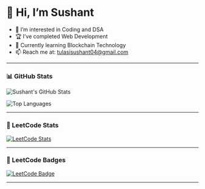 # 👋 Hi, I’m Sushant

- 👀 I’m interested in Coding and DSA  
- 🏆 I’ve completed Web Development  
- 🌱 Currently learning Blockchain Technology  
- 📫 Reach me at: tulasisushant04@gmail.com  

---

### 📊 GitHub Stats

![Sushant's GitHub Stats](https://github-readme-stats.vercel.app/api?username=Sushant0412&show_icons=true&theme=gruvbox)

![Top Languages](https://github-readme-stats.vercel.app/api/top-langs/?username=Sushant0412&layout=compact&theme=gruvbox)

---

### 🧠 LeetCode Stats

[![LeetCode Stats](https://leetcard.jacoblin.cool/tulasisushant04?theme=gruvbox)](https://leetcode.com/u/tulasisushant04/)

---

### 🏅 LeetCode Badges

[![LeetCode Badge](https://leetcode-badge-showcase.vercel.app/api?username=tulasisushant04)](https://leetcode.com/u/tulasisushant04/)

---

<!---
Sushant0412/Sushant0412 is a ✨ special ✨ repository because its `README.md` (this file) appears on your GitHub profile.
You can click the Preview link to take a look at your changes.
--->
